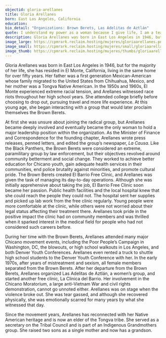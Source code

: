 ```yaml
---
objectid: gloria-arellanes
title: Gloria Arellanes
born: East Los Angeles, California
education:
bio_detail: "Organizations: Brown Berets, Las Adelitas de Aztlán"
quote: I understand my power as a woman because I give life, I am a teacher, I am a nurturer, I provide spirituality teachings, and when we collectively come together as women, it's such a powerful thing.
description: Gloria Arellanes was born in East Los Angeles in 1946, but for the majority of her life, she has resided in El Monte, California, living in the same home for over fifty years. Her father was a first generation Mexican-American whose family migrated to the United States from Chihuahua, Mexico, and her mother was a Tongva Native American. In the 1950s and 1960s, El Monte experienced extreme racial tension, and Arellanes witnessed race riots throughout her high school years. She attended college briefly before choosing to drop out, pursuing travel and more life experience.
image_large: https://cpmrark.reclaim.hosting/mujeres/gloriaarellanes.png
image_small: https://cpmrark.reclaim.hosting/mujeres/small/gloriaarellanes_sm.jpg
image_thumb: https://cpmrark.reclaim.hosting/mujeres/thumbs/gloriaarellanes_th.jpg
---
```


Gloria Arellanes was born in East Los Angeles in 1946, but for the majority of her life, she has resided in El Monte, California, living in the same home for over fifty years. Her father was a first generation Mexican-American whose family migrated to the United States from Chihuahua, Mexico, and her mother was a Tongva Native American. In the 1950s and 1960s, El Monte experienced extreme racial tension, and Arellanes witnessed race riots throughout her high school years. She attended college briefly before choosing to drop out, pursuing travel and more life experience. At this young age, she began interacting with a group that would later proclaim themselves the Brown Berets.

At first she was unsure about joining the radical group, but Arellanes became deeply involved and eventually became the only woman to hold a major leadership position within the organization. As the Minister of Finance and Correspondence for the founding chapter, Arellanes wrote press releases, penned letters, and edited the group’s newspaper, _La Causa_. Like the Black Panthers, the Brown Berets were considered an extreme, paramilitary group by law enforcement, but their objectives revolved around community betterment and social change. They worked to achieve better education for Chicano youth, gain adequate health services in their communities, end police brutality against minorities, and promote cultural pride. The Brown Berets created El Barrio Free Clinic, and Arellanes was given the task of managing its day-to-day operations. Although she was initially apprehensive about taking the job, El Barrio Free Clinic soon became her passion. Public health facilities and the local hospital knew that she could reach the people they could not. The hospital sent her supplies and picked up lab work from the free clinic regularly. Young people were more comfortable at the clinic, while others were not worried about their legal status affecting their treatment there. Arellanes took pride in the positive impact the clinic had on community members and was thrilled when it sparked interest in the medical field for people who had not considered such careers before.

During her time with the Brown Berets, Arellanes attended many major Chicano movement events, including the Poor People’s Campaign in Washington, DC, the blowouts, or high school walkouts in Los Angeles, and both Denver Youth Conferences. Arellanes even rented a truck to shuttle high school students to the Denver Youth Conference with her. In the early 1970s, after years of mistreatment and sexism, all female members separated from the Brown Berets. After her departure from the Brown Berets, Arellanes organized Las Adelitas de Aztlán, a women’s group, and started another free clinic, La Clinica del Barrio. Her involvement in the Chicano Moratorium, a large anti-Vietnam War and civil rights demonstration, cannot go unnoted either. Arellanes was on stage when the violence broke out. She was tear gassed, and although she recovered physically, she was emotionally scarred for many years by what she witnessed that day.

Since the movement years, Arellanes has reconnected with her Native American heritage and is now an elder of the Tongva tribe. She served as a secretary on the Tribal Council and is part of an Indigenous Grandmothers group. She raised two sons as a single mother and now has a grandson.


